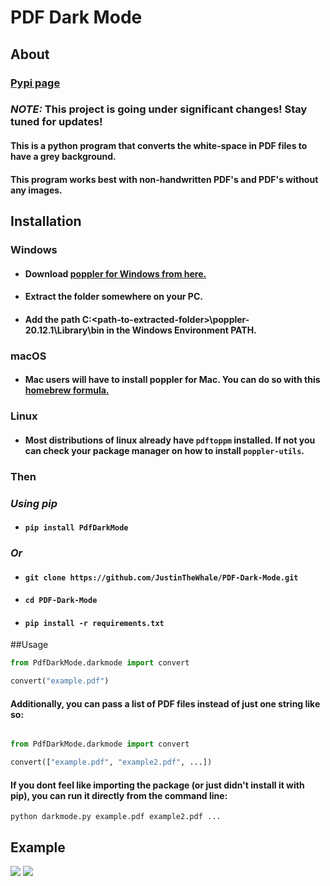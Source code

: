 # PDF Dark Mode

## About 

### [Pypi page](https://pypi.org/project/PdfDarkMode/)

### _*NOTE:*_ This project is going under significant changes! Stay tuned for updates!

#### This is a python program that converts the white-space in PDF files to have a grey background.
#### This program works best with non-handwritten PDF's and PDF's without any images.

## Installation 
### Windows
- #### Download [poppler for Windows from here.](https://github.com/oschwartz10612/poppler-windows/releases/tag/v20.12.1-data)
- #### Extract the folder somewhere on your PC. 
- #### Add the path C:\<path-to-extracted-folder>\poppler-20.12.1\Library\bin in the Windows Environment PATH. 

### macOS
* #### Mac users will have to install poppler for Mac. You can do so with this [homebrew formula.](https://formulae.brew.sh/formula/poppler)

### Linux
* #### Most distributions of linux already have ```pdftoppm``` installed. If not you can check your package manager on how to install ```poppler-utils```.

### Then
### _*Using pip*_
* #### ``` pip install PdfDarkMode ```
### _*Or*_
* #### ``` git clone https://github.com/JustinTheWhale/PDF-Dark-Mode.git ```
* #### ``` cd PDF-Dark-Mode ```
* #### ``` pip install -r requirements.txt ```


##Usage

```python
from PdfDarkMode.darkmode import convert

convert("example.pdf")
```

#### Additionally, you can pass a list of PDF files instead of just one string like so: 

```python

from PdfDarkMode.darkmode import convert

convert(["example.pdf", "example2.pdf", ...])
```

#### If you dont feel like importing the package (or just didn't install it with pip), you can run it directly from the command line:

```python darkmode.py example.pdf example2.pdf ...```

## Example
<img src="examples/example_input.png">
<img src="examples/example_output.png">